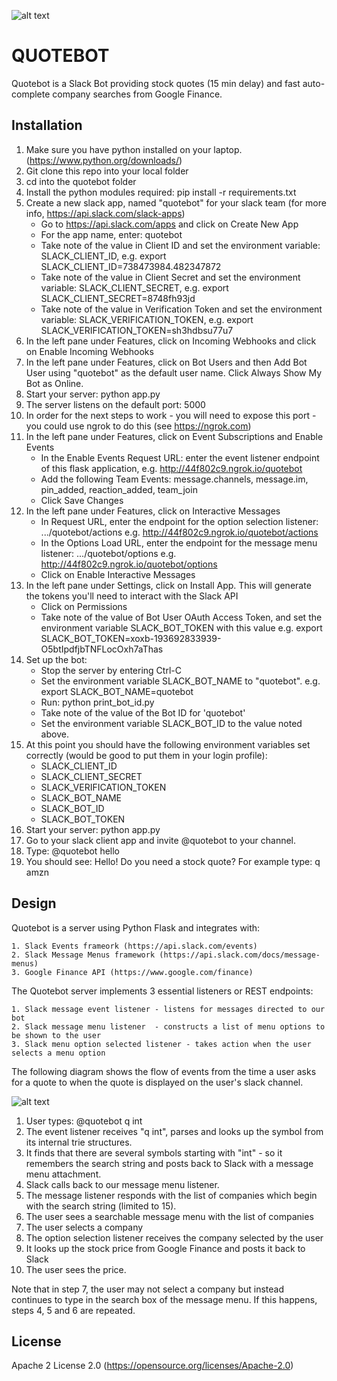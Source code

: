 ![alt text](http://pluralconcepts.com/images/quotebot.jpg "Quotebot")
<h1>QUOTEBOT</h1>

Quotebot is a Slack Bot providing stock quotes (15 min delay) and fast auto-complete company searches from Google Finance.

Installation
------------

   1. Make sure you have python installed on your laptop. (https://www.python.org/downloads/)
   2. Git clone this repo into your local folder
   3. cd into the quotebot folder
   4. Install the python modules required: pip install -r requirements.txt
   5. Create a new slack app, named "quotebot" for your slack team (for more info, https://api.slack.com/slack-apps)
      * Go to https://api.slack.com/apps and click on Create New App
      * For the app name, enter: quotebot
      * Take note of the value in Client ID and set the environment variable:  SLACK_CLIENT_ID, e.g. export SLACK_CLIENT_ID=738473984.482347872
      * Take note of the value in Client Secret and set the environment variable: SLACK_CLIENT_SECRET, e.g. export SLACK_CLIENT_SECRET=8748fh93jd
      * Take note of the value in Verification Token and set the environment variable: SLACK_VERIFICATION_TOKEN, e.g. export SLACK_VERIFICATION_TOKEN=sh3hdbsu77u7
   6. In the left pane under Features, click on Incoming Webhooks and click on Enable Incoming Webhooks	
   7. In the left pane under Features, click on Bot Users and then Add Bot User using "quotebot" as the default user name. Click Always Show My Bot as Online.
   8. Start your server: python app.py
   9. The server listens on the default port: 5000
   10. In order for the next steps to work - you will need to expose this port - you could use ngrok to do this (see https://ngrok.com)
   11. In the left pane under Features, click on Event Subscriptions and Enable Events
        * In the Enable Events Request URL: enter the event listener endpoint of this flask application, e.g. http://44f802c9.ngrok.io/quotebot
        * Add the following Team Events:  message.channels, message.im, pin_added, reaction_added, team_join
        * Click Save Changes
   12. In the left pane under Features, click on Interactive Messages
        * In Request URL, enter the endpoint for the option selection listener: .../quotebot/actions e.g. http://44f802c9.ngrok.io/quotebot/actions
        * In the Options Load URL, enter the endpoint for the message menu listener: .../quotebot/options e.g. http://44f802c9.ngrok.io/quotebot/options
        * Click on Enable Interactive Messages
   13. In the left pane under Settings, click on Install App. This will generate the tokens you'll need to interact with the Slack API
        * Click on Permissions
        * Take note of the value of Bot User OAuth Access Token, and set the environment variable SLACK_BOT_TOKEN with this value e.g. export SLACK_BOT_TOKEN=xoxb-193692833939-O5btIpdfjbTNFLocOxh7aThas
   14. Set up the bot:
        * Stop the server by entering Ctrl-C
        * Set the environment variable SLACK_BOT_NAME to "quotebot". e.g. export SLACK_BOT_NAME=quotebot
        * Run: python print_bot_id.py
        * Take note of the value of the Bot ID for 'quotebot'
        * Set the environment variable SLACK_BOT_ID to the value noted above.
   15. At this point you should have the following environment variables set correctly (would be good to put them in your login profile):
        * SLACK_CLIENT_ID
        * SLACK_CLIENT_SECRET
        * SLACK_VERIFICATION_TOKEN
        * SLACK_BOT_NAME
        * SLACK_BOT_ID
        * SLACK_BOT_TOKEN
   16. Start your server: python app.py
   17. Go to your slack client app and invite @quotebot to your channel.
   18. Type: @quotebot hello
   19. You should see:  Hello! Do you need a stock quote? For example type: q amzn

Design
------

Quotebot is a server using Python Flask and integrates with:

    1. Slack Events frameork (https://api.slack.com/events)
    2. Slack Message Menus framework (https://api.slack.com/docs/message-menus)
    3. Google Finance API (https://www.google.com/finance)

The Quotebot server implements 3 essential listeners or REST endpoints:

    1. Slack message event listener - listens for messages directed to our bot
    2. Slack message menu listener  - constructs a list of menu options to be shown to the user
    3. Slack menu option selected listener - takes action when the user selects a menu option

The following diagram shows the flow of events from the time a user asks for a quote to when the quote is displayed on the user's slack channel.

![alt text](http://pluralconcepts.com/images/quotebot-design.jpg "Quotebot Design")

   1. User types: @quotebot q int
   2. The event listener receives "q int", parses and looks up the symbol from its internal trie structures.
   3. It finds that there are several symbols starting with "int" - so it remembers the search string and posts back to Slack with a message menu attachment.
   4. Slack calls back to our message menu listener.
   5. The message listener responds with the list of companies which begin with the search string (limited to 15).
   6. The user sees a searchable message menu with the list of companies
   7. The user selects a company
   8. The option selection listener receives the company selected by the user
   9. It looks up the stock price from Google Finance and posts it back to Slack
   10. The user sees the price.

Note that in step 7, the user may not select a company but instead continues to type in the search box of the message menu.
If this happens, steps 4, 5 and 6 are repeated.

License
-------
Apache 2 License 2.0 (https://opensource.org/licenses/Apache-2.0)